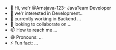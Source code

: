 - 👋 Hi, we'r @Arnsjava-123- JavaTeam Developer
- 👀 we'r interested in Development..
- 🌱 currently working in Backend ...
- 💞️ looking to collaborate on ...
- 📫 How to reach me ...
- 😄 Pronouns: ...
- ⚡ Fun fact: ...

<!---
Arnsjava-123/Arnsjava-123 is a ✨ special ✨ repository because its `README.md` (this file) appears on your GitHub profile.
You can click the Preview link to take a look at your changes.
--->
